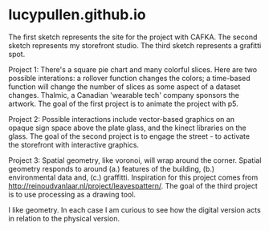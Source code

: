 # lucypullen.github.io

The first sketch represents the site for the project with CAFKA. The second sketch represents my storefront studio. The third sketch represents a grafitti spot. 

Project 1: There's a square pie chart and many colorful slices. Here are two possible interations: a rollover function changes the colors; a time-based function will change the number of slices as some aspect of a dataset changes. Thalmic, a Canadian 'wearable tech' company sponsors the artwork. The goal of the first project is to animate the project with p5. 

Project 2: Possible interactions include vector-based graphics on an opaque sign space above the plate glass, and the kinect libraries on the glass.  The goal of the second project is to engage the street - to activate the storefront with interactive graphics. 

Project 3: Spatial geometry, like voronoi, will wrap around the corner. Spatial geometry responds to around (a.) features of the building, (b.) environmental data and, (c.) graffitti.  Inspiration for this project comes from http://reinoudvanlaar.nl/project/leavespattern/. The goal of the third project is to use processing as a drawing tool.

I like geometry. In each case I am curious to see how the digital version acts in relation to the physical version. 
